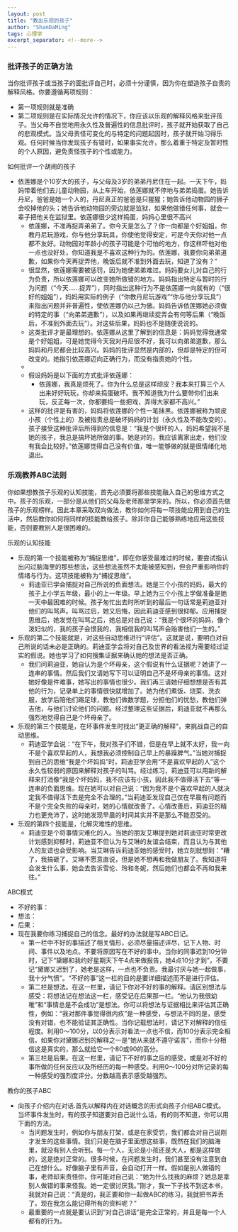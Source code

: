 ```yaml
---
layout: post
title: "教出乐观的孩子"
author: "ShanDaMing"
tags: 心理学
excerpt_separator: <!--more-->
---
```


<!--more-->

### 批评孩子的正确方法
当你批评孩子或当孩子的面批评自己时，必须十分谨慎，因为你在塑造孩子自责的解释风格。你要遵循两项规则：
* 第一项规则就是准确
* 第二项规则是在实际情况允许的情况下，你应该以乐观的解释风格来批评孩子。当父母不自觉地用永久性及普遍性的信息批评时，孩子就开始获取了自己的悲观模式。当父母责怪可变化的与特定的问题起因时，孩子就开始习得乐观。任何时候当你发现孩子有错时，如果事实允许，那么着重于特定及暂时性的个人原因，避免责怪孩子的个性或能力。

如何批评一个胡闹的孩子
* 依莲娜是个10岁大的孩子，与父母及3岁的弟弟丹尼住在一起。一天下午，妈妈带着他们去儿童动物园，从上车开始，依莲娜就不停地与弟弟捣蛋。她告诉丹尼，爸爸是她一个人的，丹尼真正的爸爸是只猩猩；她告诉他动物园的狮子会咬掉他的头；她告诉他动物园的旁边就是监狱，如果他做错任何事，就会一辈子把他关在监狱里。依莲娜很少这样捣蛋，妈妈心里很不高兴
	- 依莲娜，不准再捉弄弟弟了。你今天是怎么了？你一向都是个好姐姐，你教丹尼玩游戏，你与他分享玩具，你使他觉得安定，可是今天你对他一点都不友好。动物园对年龄小的孩子可能是个可怕的地方，你这样吓他对他一点也没好处，你知道我是不喜欢这种行为的。依莲娜，我要你向弟弟道歉，如果你今天再捉弄他，晚饭后就不准到外面去玩，知道了没有？”
	- 很显然，依莲娜需要被惩罚，因为她使弟弟难过。妈妈要女儿对自己的行为负责，所以依莲娜可以改变她所做错的地方。妈妈指出特定与暂时的行为问题（“今天……捉弄”），同时指出这种行为不是依莲娜一向就有的（“很好的姐姐”），妈妈用实际的例子（“你教丹尼玩游戏”“你与他分享玩具”）来指出问题并非普遍性，使依莲娜仍以己为傲。妈妈告诉依莲娜她必须做的特定的事（“向弟弟道歉”），以及如果再继续捉弄会有何等后果（“晚饭后，不准到外面去玩”）。对这些后果，妈妈也不是随便说说的。
	- 这类批评才是最理想的。依莲娜从这里了解到的信息是：妈妈觉得我通常是个好姐姐，可是她觉得今天我对丹尼很不好，我可以向弟弟道歉，那么妈妈和丹尼都会比较高兴。妈妈的批评显然是内部的，但却是特定的但可改变的。她指引依莲娜迈向正确行为，而没有指责她的个性。
	- 
	- 假设妈妈是以下面的方式批评依莲娜：
		+ 依莲娜，我真是烦死了。你为什么总是这样顽皮？我本来打算三个人出来好好玩玩，你却来捣蛋破坏。我不知道我为什么要带你们出来玩，反正每一次，你都要捣一些把戏，弄得大家都不高兴。”
	- 这样的批评是有害的，妈妈将依莲娜的个性一笔抹黑。依莲娜被称为顽皮小孩（个性上的）及被指责总是破坏妈妈的计划（永久性及不能改变的）。孩子接受这种批评后所得到的信息是：“我是个很坏的人，妈妈希望我不是她的孩子，我总是搞坏她所做的事。她是对的，我应该离家出走，他们没有我会比较好。”依莲娜觉得自己没有价值，唯一能够做的就是很情绪化地退出。

### 乐观教养ABC法则
你如果想教孩子乐观的认知技能，首先必须要将那些技能融入自己的思维方式之中。孩子的乐观，一部分是从他们的父母及老师那里学来的。所以，你必须首先做孩子的乐观榜样。因此本章采取双向做法，教你如何将每一项技能应用到自己的生活中，然后教你如何将同样的技能教给孩子。除非你自己能够熟练地应用这些技能，否则要教别人是很困难的。

乐观的认知技能
* 乐观的第一个技能被称为“捕捉思维”。即在你感受最难过的时候，要尝试指认出闪过脑海里的那些想法，这些想法虽然不太能被感知到，但会严重影响你的情绪与行为。这项技能被称为“捕捉思维”。
	- 莉迪亚已学会捕捉对自己所说的负面想法。她是三个小孩的妈妈，最大的孩子上小学五年级，最小的上一年级。早上她为三个小孩上学做准备是她一天中最困难的时候。孩子匆忙出去时所听到的最后一句话常是莉迪亚对他们的叫骂声。叫骂过后，她又后悔，因此莉迪亚感到很抑郁。应用捕捉思维后，她发觉在叫骂之后，她总是对自己说：“我是个很坏的妈妈，像个泼妇似的，我的孩子会恨我的，我相信我的叫骂声会贻害他们一生的。”
* 乐观的第二个技能就是，对这些自动思维进行“评估”。这就是说，要明白对自己所说的话未必是正确的。莉迪亚学会将对自己及世界的看法视为需要经过证实的假说。她也学习了如何搜集证据来确认她的想法是否正确。
	- 我们问莉迪亚，她自认为是个坏母亲，这个假说有什么证据呢？她讲了一连串的事情。然后我们又请她写下可以证明自己不是坏母亲的事情。这对她好像是件难事，她写出的事情也很少。我们再三请她仔细想想是否有其他的行为，记录单上的事情很快就增加了。她为他们煮饭、烧菜、洗衣服，放学后陪他们踢足球，教他们做数学题，分担他们的忧愁，教他们弹吉他，与他们讨论他们的问题。经过整理这些证据后，莉迪亚就不再那么强烈地觉得自己是个坏母亲了。
* 乐观的第三个技能是，在坏事件发生时找出“更正确的解释”，来挑战自己的自动思维。
	- 莉迪亚学会说：“在下午，我对孩子们不错，但是在早上就不太好，我一向不是个喜欢早起的人，我想我必须控制自己早上的暴躁脾气。”当她对捕捉到自己的思维“我是个坏妈妈”时，莉迪亚学会用“不是喜欢早起的人”这个永久性较弱的原因来解释对孩子的叫骂。经过练习，莉迪亚可以用新的解释来打消像“我是个坏妈妈，我不应该有小孩，因此我不值得活下去”等一连串的负面思维。现在她可以对自己说：“因为我不是个喜欢早起的人就决定我不值得活下去是完全不合理的。”当莉迪亚发现自己仅在早晨有问题而不是个完全失败的母亲时，她的心情就改善了。心情改善后，莉迪亚的精力也更充沛了，这时她发现早晨的时间其实并不是那么不能忍受的。
* 乐观的第四个技能是，化解灾难性的思维。
	- 莉迪亚是个将事情灾难化的人。当她的朋友艾琳提到她对莉迪亚时常更改计划感到抑郁时，莉迪亚不但认为与艾琳的友谊会结束，而且认为与其他人的友谊也会受影响。当艾琳告诉莉迪亚她的感受时，她立刻就想到：“糟了，我搞砸了。艾琳不愿意直说，但是她不想再和我做朋友了。我知道将会发生什么事，她会去告诉雪伦、玲和冬妮，然后她们也都会不再和我来往。”

ABC模式
* 不好的事：
* 想法：
* 后果：
* 现在我要你练习捕捉自己的信念。最好的办法就是写ABC日记。
	- 第一栏中不好的事描述了相关情形，必须尽量描述详尽，记下人物、时间、事件以及地点。不要将原因写在不好的事中。当你的同事迟到10分钟时，记下“黛娜和我约好星期天下午4点来做报告，她4点10分才到”，不要记“黛娜又迟到了，她老是这样，一点也不负责。我最讨厌与她一起做事，我十分气愤”。“不好的事”这一栏的目的是要详细描述而不是进行评估。
	- 第二栏是想法。在这一栏里，请记下你对不好的事的解释。请区别想法与感受：将想法记在想法这一栏，感受记在后果那一栏。“他认为我很幼稚”和“事情总是不会成功”是想法。你可以将想法与证据相比来评估其正确性，例如：“我对那件事觉得很内疚”是一种感受，与想法不同的是，感受没有对错，也不能验证其正确性。当你记载想法时，请记下对解释的信任程度。利用0～100分，以0分表示对看法一点也不信，而100分表示完全相信。如果你对黛娜迟到的解释之一是“她从来就不遵守诺言”，而你十分相信这是真实的，那么就给它一个80或90的高分。
	- 第三栏是后果。在这一栏里，请记下不好的事之后的感受，或是对不好的事所做的任何反应以及所经历的每一种感受。利用0～100分对所记录的每一种感受的强烈度评分。分数越高表示感受越强烈。
	
教你的孩子ABC
* 向孩子介绍内在对话.首先以解释内在对话概念的形式向孩子介绍ABC模式。当坏事件发生时，有的孩子知道要对自己说什么话，有的则不知道，你可以用下面的方法。
	- 当问题发生时，例如你与朋友打架，或是在家受罚，我们都会对自己说刚才发生的这些事情。我们只是在脑子里面想这些事，既然在我们的脑海里，就没有别人会听到。每一个人，无论是小孩还是大人，都是这样做的，这是绝对正常的。很多时候，在问题发生时，我们甚至没有注意到自己在想什么。好像脑子里有声音，会自动打开一样。假如是别人做错的事，老师却来责怪你，你可能对自己说：“她为什么找我的麻烦？她总是拿别人做错的事来怪我。她一定很讨厌我。”刚才，我一下子找不到这本书，我就对自己说：“真是的，我正要和你一起做ABC的练习，我就把书弄丢了。现在我怎么能记得所有的资料呢？”
	- 最重要的一点就是要认识到“对自己讲话”是完全正常的，并且是每一个人都有的行为。












































	
	
	
	
	
	
	
	
	
	
	
	
	
	
	
